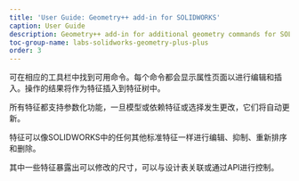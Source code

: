```yaml
---
title: 'User Guide: Geometry++ add-in for SOLIDWORKS'
caption: User Guide
description: Geometry++ add-in for additional geometry commands for SOLIDWORKS usage instructions
toc-group-name: labs-solidworks-geometry-plus-plus
order: 3
---
```

可在相应的工具栏中找到可用命令。每个命令都会显示属性页面以进行编辑和插入。操作的结果将作为特征插入到特征树中。

所有特征都支持参数化功能，一旦模型或依赖特征或选择发生更改，它们将自动更新。

特征可以像SOLIDWORKS中的任何其他标准特征一样进行编辑、抑制、重新排序和删除。

其中一些特征暴露出可以修改的尺寸，可以与设计表关联或通过API进行控制。